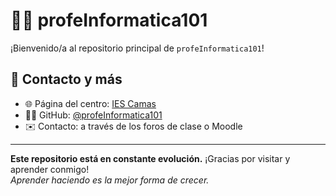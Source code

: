 # 👨‍🏫 profeInformatica101

¡Bienvenido/a al repositorio principal de `profeInformatica101`!

## 📌 Contacto y más

- 🌐 Página del centro: [IES Camas](https://www.iescamas.es/)
- 🧑‍💻 GitHub: [@profeInformatica101](https://github.com/profeInformatica101)
- ✉️ Contacto: a través de los foros de clase o Moodle

---

**Este repositorio está en constante evolución.** ¡Gracias por visitar y aprender conmigo!  
*Aprender haciendo es la mejor forma de crecer.*
